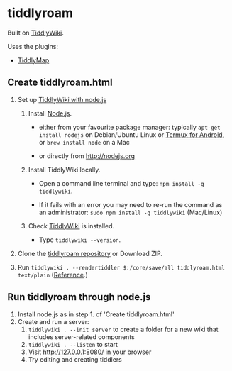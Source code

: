 # tiddlyroam

Built on [TiddlyWiki](tiddlywiki.com/).

Uses the plugins:

- [TiddlyMap](https://github.com/felixhayashi/TW5-TiddlyMap/)

## Create tiddlyroam.html

1. Set up [TiddlyWiki with node.js](https://tiddlywiki.com/static/Installing%2520TiddlyWiki%2520on%2520Node.js.html)

   1. Install [Node.js](https://tiddlywiki.com/static/Node.js.html).

      - either from your favourite package manager: typically `apt-get install nodejs` on Debian/Ubuntu Linux or [Termux for Android](https://tiddlywiki.com/static/Serving%20TW5%20from%20Android.html), or `brew install node` on a Mac

      - or directly from http://nodejs.org
      
   1. Install TiddlyWiki locally.

        - Open a command line terminal and type: `npm install -g tiddlywiki`.

        - If it fails with an error you may need to re-run the command as an administrator: `sudo npm install -g tiddlywiki` (Mac/Linux)

   1. Check [TiddlyWiki](https://tiddlywiki.com/static/TiddlyWiki.html) is installed.
      - Type `tiddlywiki --version`.

1. Clone the [tiddlyroam repository](https://github.com/joekroese/tiddlyroam) or Download ZIP.

1. Run `tiddlywiki . --rendertiddler $:/core/save/all tiddlyroam.html text/plain` ([Reference](https://tiddlywiki.com/static/How%2520to%2520build%2520a%2520TiddlyWiki5%2520from%2520individual%2520tiddlers.html).)

## Run tiddlyroam through node.js

1. Install node.js as in step 1. of 'Create tiddlyroam.html'
2. Create and run a server:
   1. `tiddlywiki . --init server` to create a folder for a new wiki that includes server-related components
   1. `tiddlywiki . --listen` to start
   1. Visit http://127.0.0.1:8080/ in your browser
   1. Try editing and creating tiddlers